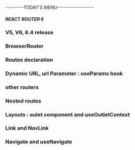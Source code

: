 ---------TODAY'S MENU------------------

##### REACT ROUTER 6

### V5, V6, 6.4 release

### BrowserRouter

### Routes declaration

### Dynamic URL, url Parameter : useParams hook

### other routers

### Nested routes

### Layouts : oulet component and useOutletContext

### Link and NavLink

### Navigate and useNavigate
